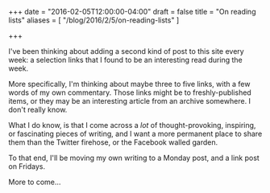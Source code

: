 +++
date = "2016-02-05T12:00:00-04:00"
draft = false
title = "On reading lists"
aliases = [ "/blog/2016/2/5/on-reading-lists" ]

+++

I've been thinking about adding a second kind of post to this site every week: a selection links that I found to be an interesting read during the week.

More specifically, I'm thinking about maybe three to five links, with a few words of my own commentary. Those links might be to freshly-published items, or they may be an interesting article from an archive somewhere. I don't really know.

What I do know, is that I come across a *lot* of thought-provoking, inspiring, or fascinating pieces of writing, and I want a more permanent place to share them than the Twitter firehose, or the Facebook walled garden.

To that end, I'll be moving my own writing to a Monday post, and a link post on Fridays.

More to come…

